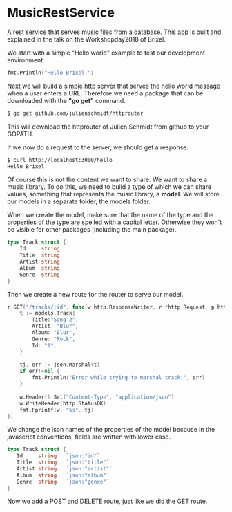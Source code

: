 # MusicRestService
A rest service that serves music files from a database. This app is built and explained in the talk on the 
Workshopday2018 of Brixel.

We start with a simple "Hello world" example to test our development environment.

```Go
fmt.Println("Hello Brixel!")
```

Next we will build a simple http server that serves the hello world message when a user enters a URL. Therefore we 
need a package that can be downloaded with the **"go get"** command.

```bash
$ go get github.com/julienschmidt/httprouter
```

This will download the httprouter of Julien Schmidt from github to your GOPATH.

If we now do a request to the server, we should get a response.

```bash
$ curl http://localhost:3000/hello
Hello Brixel!
```

Of course this is not the content we want to share. We want to share a music library. To do this, we need to build a 
type of which we can share values, something that represents the music library, a **model**. We will store our models 
in a separate folder, the models folder.

When we create the model, make sure that the name of the type and the properties of the type are spelled with a capital 
letter. Otherwise they won't be visible for other packages (including the main package). 

```Go
type Track struct {
	Id     string
	Title  string
	Artist string
	Album  string
	Genre  string
}
```

Then we create a new route for the router to serve our model.

```Go
r.GET("/tracks/:id", func(w http.ResponseWriter, r *http.Request, p httprouter.Params) {
	t := models.Track{
		Title:"Song 2",
		Artist: "Blur",
		Album: "Blur",
		Genre: "Rock",
		Id: "1",
	}
 
 	tj, err := json.Marshal(t)
	if err!=nil {
		fmt.Println("Error while trying to marshal track:", err)
	}
 
	w.Header().Set("Content-Type", "application/json")
	w.WriteHeader(http.StatusOK)
	fmt.Fprintf(w, "%s", tj)
})
```

We change the json names of the properties of the model because in the javascript conventions, fields are written  with 
lower case.

 ```Go
type Track struct {
	Id     string	`json:"id"`
	Title  string	`json:"title"`
	Artist string	`json:"artist"`
	Album  string	`json:"album"`
	Genre  string	`json:"genre"`
}
 ```
 
Now we add a POST and DELETE route, just like we did the GET route.
